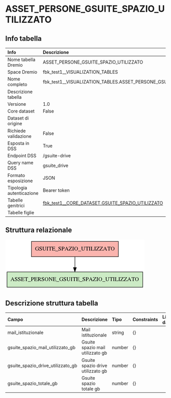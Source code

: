 # ASSET_PERSONE_GSUITE_SPAZIO_UTILIZZATO

## Info tabella

| Info                     | Descrizione                                                                                                                     |
|:-------------------------|:--------------------------------------------------------------------------------------------------------------------------------|
| Nome tabella Dremio      | ASSET_PERSONE_GSUITE_SPAZIO_UTILIZZATO                                                                                          |
| Space Dremio             | fbk_test1__VISUALIZATION_TABLES                                                                                                 |
| Nome completo            | fbk_test1__VISUALIZATION_TABLES.ASSET_PERSONE_GSUITE_SPAZIO_UTILIZZATO                                                          |
| Descrizione tabella      |                                                                                                                                 |
| Versione                 | 1.0                                                                                                                             |
| Core dataset             | False                                                                                                                           |
| Dataset di origine       |                                                                                                                                 |
| Richiede validazione     | False                                                                                                                           |
| Esposta in DSS           | True                                                                                                                            |
| Endpoint DSS             | /gsuite-drive                                                                                                                   |
| Query name DSS           | gsuite_drive                                                                                                                    |
| Formato esposizione      | JSON                                                                                                                            |
| Tipologia autenticazione | Bearer token                                                                                                                    |
| Tabelle genitrici        | [fbk_test1__CORE_DATASET.GSUITE_SPAZIO_UTILIZZATO](/Documentation/fbk_test1__CORE_DATASET/GSUITE_SPAZIO_UTILIZZATO/markdown.md) |
| Tabelle figlie           |                                                                                                                                 |

## Struttura relazionale

![ASSET_PERSONE_GSUITE_SPAZIO_UTILIZZATO](./graph_png.png)

## Descrizione struttura tabella

| Campo                             | Descrizione                       | Tipo   | Constraints   | Linked data   | errors   |
|:----------------------------------|:----------------------------------|:-------|:--------------|:--------------|:---------|
| mail_istituzionale                | Mail istituzionale                | string | {}            |               | {}       |
| gsuite_spazio_mail_utilizzato_gb  | Gsuite spazio mail utilizzato gb  | number | {}            |               | {}       |
| gsuite_spazio_drive_utilizzato_gb | Gsuite spazio drive utilizzato gb | number | {}            |               | {}       |
| gsuite_spazio_totale_gb           | Gsuite spazio totale gb           | number | {}            |               | {}       |
